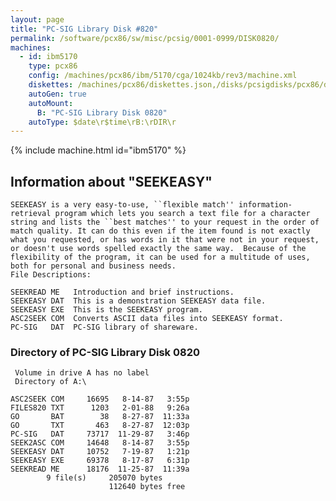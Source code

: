 ```yaml
---
layout: page
title: "PC-SIG Library Disk #820"
permalink: /software/pcx86/sw/misc/pcsig/0001-0999/DISK0820/
machines:
  - id: ibm5170
    type: pcx86
    config: /machines/pcx86/ibm/5170/cga/1024kb/rev3/machine.xml
    diskettes: /machines/pcx86/diskettes.json,/disks/pcsigdisks/pcx86/diskettes.json
    autoGen: true
    autoMount:
      B: "PC-SIG Library Disk 0820"
    autoType: $date\r$time\rB:\rDIR\r
---
```


{% include machine.html id="ibm5170" %}

## Information about "SEEKEASY"

    SEEKEASY is a very easy-to-use, ``flexible match'' information-
    retrieval program which lets you search a text file for a character
    string and lists the ``best matches'' to your request in the order of
    match quality. It can do this even if the item found is not exactly
    what you requested, or has words in it that were not in your request,
    or doesn't use words spelled exactly the same way.  Because of the
    flexibility of the program, it can be used for a multitude of uses,
    both for personal and business needs.
    File Descriptions:
    
    SEEKREAD ME   Introduction and brief instructions.
    SEEKEASY DAT  This is a demonstration SEEKEASY data file.
    SEEKEASY EXE  This is the SEEKEASY program.
    ASC2SEEK COM  Converts ASCII data files into SEEKEASY format.
    PC-SIG   DAT  PC-SIG library of shareware.

### Directory of PC-SIG Library Disk 0820

     Volume in drive A has no label
     Directory of A:\

    ASC2SEEK COM     16695   8-14-87   3:55p
    FILES820 TXT      1203   2-01-88   9:26a
    GO       BAT        38   8-27-87  11:33a
    GO       TXT       463   8-27-87  12:03p
    PC-SIG   DAT     73717  11-29-87   3:46p
    SEEK2ASC COM     14648   8-14-87   3:55p
    SEEKEASY DAT     10752   7-19-87   1:21p
    SEEKEASY EXE     69378   8-17-87   6:31p
    SEEKREAD ME      18176  11-25-87  11:39a
            9 file(s)     205070 bytes
                          112640 bytes free
